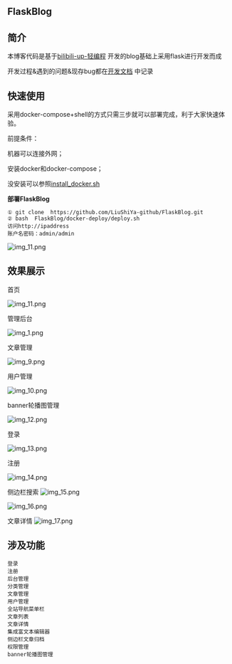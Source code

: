 ## FlaskBlog
## 简介
本博客代码是基于[bilibili-up-轻编程](https://space.bilibili.com/432627585) 开发的blog基础上采用flask进行开发而成

开发过程&遇到的问题&现存bug都在[开发文档](https://github.com/LiuShiYa-github/FlaskBlog/tree/master/Development-Documentation) 中记录
## 快速使用
采用docker-compose+shell的方式只需三步就可以部署完成，利于大家快速体验。


前提条件： 

机器可以连接外网； 

安装docker和docker-compose； 

没安装可以参照[install_docker.sh](https://github.com/LiuShiYa-github/ShellScript/blob/main/install_docker.sh)

**部署FlaskBlog**
```text
① git clone  https://github.com/LiuShiYa-github/FlaskBlog.git
② bash  FlaskBlog/docker-deploy/deploy.sh
访问http://ipaddress
账户名密码：admin/admin
```
![img_11.png](Development-Documentation/img_19.png)

## 效果展示
首页

![img_11.png](Development-Documentation/img_11.png)



管理后台

![img_1.png](Development-Documentation/img_8.png)

文章管理

![img_9.png](Development-Documentation/img_9.png)


用户管理

![img_10.png](Development-Documentation/img_10.png)

banner轮播图管理

![img_12.png](Development-Documentation/img_12.png)


登录

![img_13.png](Development-Documentation/img_13.png)

注册

![img_14.png](Development-Documentation/img_14.png)

侧边栏搜索
![img_15.png](Development-Documentation/img_15.png)

![img_16.png](Development-Documentation/img_16.png)

文章详情
![img_17.png](Development-Documentation/img_17.png)

## 涉及功能
```text
登录
注册
后台管理
分类管理
文章管理
用户管理
全站导航菜单栏
文章列表
文章详情
集成富文本编辑器
侧边栏文章归档
权限管理
banner轮播图管理
```



